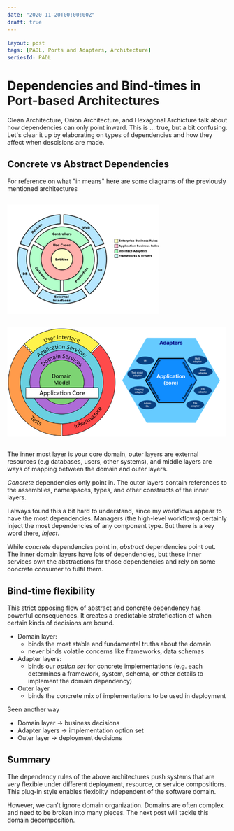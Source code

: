 ```yaml
---
date: "2020-11-20T00:00:00Z"
draft: true
---
```


```yml
layout: post
tags: [PADL, Ports and Adapters, Architecture]
seriesId: PADL
```
# Dependencies and Bind-times in Port-based Architectures

Clean Architecture, Onion Architecture, and Hexagonal Archicture talk about how dependencies can only point inward. This is ... true, but a bit confusing. Let's clear it up by elaborating on types of dependencies and how they affect when descisions are made.
<!--more-->

## Concrete vs Abstract Dependencies
For reference on what "in means" here are some diagrams of the previously mentioned architectures
<style>
.img-row{
    display: flex;
    flex-wrap: wrap; 
    /* flex-basis: 500px; */

}
.img-row img {
    height: 250px;
}
</style>
<div class="img-row">

[![Clean Architecture](../../../static/post-media/SolidStructure-Refined/CleanArchDiagram.png)](https://blog.cleancoder.com/uncle-bob/2012/08/13/the-clean-architecture.html)

[![Onion Architecture](../../../static/post-media/SolidStructure-Refined/onion.png)](https://dzone.com/articles/onion-architecture-is-interesting) 

[![Hexagonal Architecture](./../../../static/post-media/SolidStructure-Refined/Hexagonal_Architecture.svg)](https://commons.wikimedia.org/w/index.php?curid=81276242)

</div>


The inner most layer is your core domain, outer layers are external resources (e.g databases, users, other systems), and middle layers are ways of mapping between the domain and outer layers.

*Concrete* dependencies only point in. The outer layers contain references to the assemblies, namespaces, types, and other constructs of the inner layers. 

I always found this a bit hard to understand, since my workflows appear to have the most dependencies. Managers (the high-level workflows) certainly inject the most dependencies of any component type. But there is a key word there, *inject*.

While *concrete* dependencies point in, *abstract* dependencies point out. The inner domain layers have lots of dependencies, but these inner services own the abstractions for those dependencies and rely on some concrete consumer to fulfil them.

## Bind-time flexibility

This strict opposing flow of abstract and concrete dependency has powerful consequences. It creates a predictable stratefication of when certain kinds of decisions are bound.
- Domain layer: 
  - binds the most stable and fundamental truths about the domain
  - never binds volatile concerns like frameworks, data schemas
- Adapter layers:
  - binds our *option set* for concrete implementations (e.g. each determines a framework, system, schema, or other details to implement the domain dependency)
- Outer layer
  - binds the concrete mix of implementations to be used in deployment

Seen another way
- Domain layer -> business decisions
- Adapter layers -> implementation option set
- Outer layer -> deployment decisions

## Summary

The dependency rules of the above architectures push systems that are very flexible under different deployment, resource, or service compositions. This plug-in style enables flexiblity independent of the software domain. 

However, we can't ignore domain organization. Domains are often complex and need to be broken into many pieces. The next post will tackle this domain decomposition.